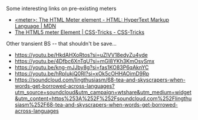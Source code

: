 Some interesting links on pre-existing meters

* [&lt;meter&gt;: The HTML Meter element - HTML: HyperText Markup Language | MDN](https://developer.mozilla.org/en-US/docs/Web/HTML/Element/meter)
* [The HTML5 meter Element | CSS-Tricks - CSS-Tricks](https://css-tricks.com/html5-meter-element/)

Other transient BS -- that shouldn't be save...

* https://youtu.be/HkdAHXoRtos?si=uZlVV18edyZu4yde
* https://youtu.be/4Dfbc6XnTqU?si=mGI8YKh3KmOsvSmx
* https://youtu.be/kng-mJJby8g?si=fas1KO83P6qAknYC
* https://youtu.be/hRpIukjQ0RI?si=xOk5cOHHAOimD9Rp
* https://soundcloud.com/lingthusiasm/68-tea-and-skyscrapers-when-words-get-borrowed-across-languages?utm_source=soundcloud&utm_campaign=wtshare&utm_medium=widget&utm_content=https%253A%252F%252Fsoundcloud.com%252Flingthusiasm%252F68-tea-and-skyscrapers-when-words-get-borrowed-across-languages

